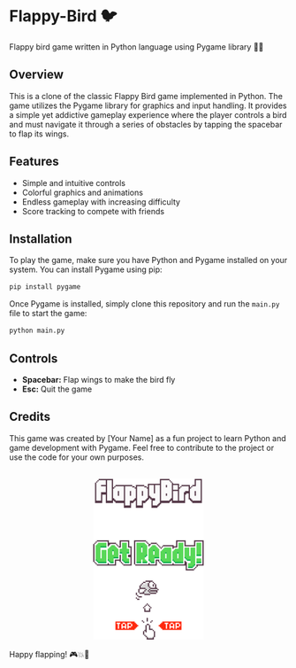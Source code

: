 # Flappy-Bird 🐦

Flappy bird game written in Python language using Pygame library 😶‍🌫️

## Overview

This is a clone of the classic Flappy Bird game implemented in Python. The game utilizes the Pygame library for graphics and input handling. It provides a simple yet addictive gameplay experience where the player controls a bird and must navigate it through a series of obstacles by tapping the spacebar to flap its wings.

## Features

- Simple and intuitive controls
- Colorful graphics and animations
- Endless gameplay with increasing difficulty
- Score tracking to compete with friends

## Installation

To play the game, make sure you have Python and Pygame installed on your system. You can install Pygame using pip:

```bash
pip install pygame
```

Once Pygame is installed, simply clone this repository and run the `main.py` file to start the game:

```bash
python main.py
```
## Controls

- **Spacebar:** Flap wings to make the bird fly
- **Esc:** Quit the game

## Credits

This game was created by [Your Name] as a fun project to learn Python and game development with Pygame. Feel free to contribute to the project or use the code for your own purposes.

<div align="center">
    <br>
  <img src="assets/sprites/message.png" alt="Flappy Bird" width="200">
</div>


Happy flapping! 🎮💥🌟

